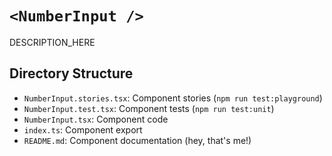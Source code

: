 # `<NumberInput />`

DESCRIPTION_HERE

## Directory Structure

- `NumberInput.stories.tsx`: Component stories (`npm run test:playground`)
- `NumberInput.test.tsx`: Component tests (`npm run test:unit`)
- `NumberInput.tsx`: Component code
- `index.ts`: Component export
- `README.md`: Component documentation (hey, that's me!)

